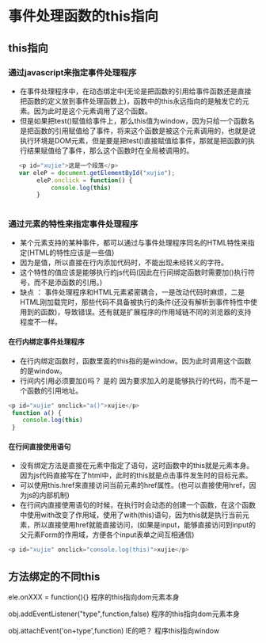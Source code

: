 # 事件处理函数的this指向

## this指向

### 通过javascript来指定事件处理程序

* 在事件处理程序中，在动态绑定中(无论是把函数的引用给事件函数还是直接把函数的定义放到事件处理函数上)，函数中的this永远指向的是触发它的元素。因为此时是这个元素调用了这个函数。
* 但是如果把test()赋值给事件上，那么this值为window，因为只给一个函数名是把函数的引用赋值给了事件，将来这个函数是被这个元素调用的，也就是说执行环境是DOM元素，但是要是把test()直接赋值给事件，那就是把函数的执行结果赋值给了事件，那么这个函数时在全局被调用的。

```javascript
   <p id="xujie">这是一个段落</p>
   var eleP = document.getElementById("xujie");
        eleP.onclick = function() {
            console.log(this)
        }
  
  ```

### 通过元素的特性来指定事件处理程序

* 某个元素支持的某种事件，都可以通过与事件处理程序同名的HTML特性来指定(HTML的特性应该是一些值)
* 因为是值，所以直接在行内添加代码时，不能出现未经转义的字符。
* 这个特性的值应该是能够执行的js代码(因此在行间绑定函数时需要加()执行符号，而不是添函数的引用。)
* 缺点 ： 事件处理程序和HTML元素紧密耦合，一是改动代码时麻烦，二是HTML刚加载完时，那些代码不具备被执行的条件(还没有解析到事件特性中使用到的函数)，导致错误。还有就是扩展程序的作用域链不同的浏览器的支持程度不一样。

#### 在行内绑定事件处理程序

* 在行内绑定函数时，函数里面的this指的是window。因为此时调用这个函数的是window。
* 行间内引用必须要加()吗？ 是的 因为要求加入的是能够执行的代码，而不是一个函数的引用地址。

```javascript
<p id="xujie" onclick="a()">xujie</p>
 function a() {
    console.log(this)
 }
```

#### 在行间直接使用语句

* 没有绑定方法是直接在元素中指定了语句，这时函数中的this就是元素本身。因为js代码直接写在了html中，此时的this就是点击事件发生时的目标元素。
* 可以使用this.href来直接访问当前元素的href属性。(也可以直接使用href，因为js的内部机制)
* 在行间内直接使用语句的时候，在执行时会动态的创建一个函数，在这个函数中使用with改变了作用域，使用了with(this)语句，因为this就是执行当前元素，所以直接使用href就能直接访问，(如果是input，能够直接访问到input的父元素Form的作用域，方便各个input表单之间互相通信)

```javascript
<p id="xujie" onclick="console.log(this)">xujie</p>
```

## 方法绑定的不同this

ele.onXXX = function(){}
程序的this指向dom元素本身

obj.addEventListener("type",function,false)
程序的this指向dom元素本身

obj.attachEvent('on+type',function) IE的吧？
程序this指向window